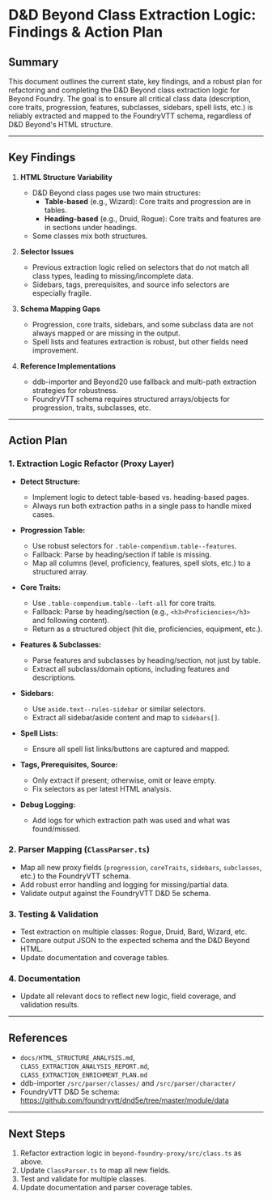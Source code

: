 # D&D Beyond Class Extraction Logic: Findings & Action Plan

## Summary
This document outlines the current state, key findings, and a robust plan for refactoring and completing the D&D Beyond class extraction logic for Beyond Foundry. The goal is to ensure all critical class data (description, core traits, progression, features, subclasses, sidebars, spell lists, etc.) is reliably extracted and mapped to the FoundryVTT schema, regardless of D&D Beyond's HTML structure.

---

## Key Findings

1. **HTML Structure Variability**
   - D&D Beyond class pages use two main structures:
     - **Table-based** (e.g., Wizard): Core traits and progression are in tables.
     - **Heading-based** (e.g., Druid, Rogue): Core traits and features are in sections under headings.
   - Some classes mix both structures.

2. **Selector Issues**
   - Previous extraction logic relied on selectors that do not match all class types, leading to missing/incomplete data.
   - Sidebars, tags, prerequisites, and source info selectors are especially fragile.

3. **Schema Mapping Gaps**
   - Progression, core traits, sidebars, and some subclass data are not always mapped or are missing in the output.
   - Spell lists and features extraction is robust, but other fields need improvement.

4. **Reference Implementations**
   - ddb-importer and Beyond20 use fallback and multi-path extraction strategies for robustness.
   - FoundryVTT schema requires structured arrays/objects for progression, traits, subclasses, etc.

---

## Action Plan

### 1. Extraction Logic Refactor (Proxy Layer)
- **Detect Structure:**
  - Implement logic to detect table-based vs. heading-based pages.
  - Always run both extraction paths in a single pass to handle mixed cases.

- **Progression Table:**
  - Use robust selectors for `.table-compendium.table--features`.
  - Fallback: Parse by heading/section if table is missing.
  - Map all columns (level, proficiency, features, spell slots, etc.) to a structured array.

- **Core Traits:**
  - Use `.table-compendium.table--left-all` for core traits.
  - Fallback: Parse by heading/section (e.g., `<h3>Proficiencies</h3>` and following content).
  - Return as a structured object (hit die, proficiencies, equipment, etc.).

- **Features & Subclasses:**
  - Parse features and subclasses by heading/section, not just by table.
  - Extract all subclass/domain options, including features and descriptions.

- **Sidebars:**
  - Use `aside.text--rules-sidebar` or similar selectors.
  - Extract all sidebar/aside content and map to `sidebars[]`.

- **Spell Lists:**
  - Ensure all spell list links/buttons are captured and mapped.

- **Tags, Prerequisites, Source:**
  - Only extract if present; otherwise, omit or leave empty.
  - Fix selectors as per latest HTML analysis.

- **Debug Logging:**
  - Add logs for which extraction path was used and what was found/missed.

### 2. Parser Mapping (`ClassParser.ts`)
- Map all new proxy fields (`progression`, `coreTraits`, `sidebars`, `subclasses`, etc.) to the FoundryVTT schema.
- Add robust error handling and logging for missing/partial data.
- Validate output against the FoundryVTT D&D 5e schema.

### 3. Testing & Validation
- Test extraction on multiple classes: Rogue, Druid, Bard, Wizard, etc.
- Compare output JSON to the expected schema and the D&D Beyond HTML.
- Update documentation and coverage tables.

### 4. Documentation
- Update all relevant docs to reflect new logic, field coverage, and validation results.

---

## References
- `docs/HTML_STRUCTURE_ANALYSIS.md`, `CLASS_EXTRACTION_ANALYSIS_REPORT.md`, `CLASS_EXTRACTION_ENRICHMENT_PLAN.md`
- ddb-importer `/src/parser/classes/` and `/src/parser/character/`
- FoundryVTT D&D 5e schema: https://github.com/foundryvtt/dnd5e/tree/master/module/data

---

## Next Steps
1. Refactor extraction logic in `beyond-foundry-proxy/src/class.ts` as above.
2. Update `ClassParser.ts` to map all new fields.
3. Test and validate for multiple classes.
4. Update documentation and parser coverage tables.
